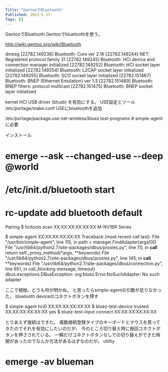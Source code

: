 ```yaml
---
Title: "GentooでBluetooth"
Published: 2013-5-27
Tags: []
---
```


GentooでBluetooth
Gentooでbluetoothを使う。

http://wiki.gentoo.org/wiki/Bluetooth

dmesg
[22782.149236] Bluetooth: Core ver 2.16
[22782.149244] NET: Registered protocol family 31
[22782.149245] Bluetooth: HCI device and connection manager initialized
[22782.149252] Bluetooth: HCI socket layer initialized
[22782.149254] Bluetooth: L2CAP socket layer initialized
[22782.149255] Bluetooth: SCO socket layer initialized
[22782.151467] Bluetooth: BNEP (Ethernet Emulation) ver 1.3
[22782.151469] Bluetooth: BNEP filters: protocol multicast
[22782.151475] Bluetooth: BNEP socket layer initialized

kernel
HCI USB driver (btusb) を有効にする。
USE設定とツール
/etc/portage/make.conf
USEにbluetoothを追加

/etc/portage/package.use
net-wireless/bluez test-programs # simple-agentに必要

インストール
# emerge --ask --changed-use --deep @world
# /etc/init.d/bluetooth start
# rc-update add bluetooth default

Pairing
$ hcitools scan
        XX:XX:XX:XX:XX:XX       M-NV1BR Series

$ simple-agent XX:XX:XX:XX:XX:XX
Traceback (most recent call last):
  File "/usr/bin/simple-agent", line 115, in <module>
    path = manager.FindAdapter(args[0])
  File "/usr/lib64/python2.7/site-packages/dbus/proxies.py", line 70, in __call__
    return self._proxy_method(*args, **keywords)
  File "/usr/lib64/python2.7/site-packages/dbus/proxies.py", line 145, in __call__
    **keywords)
  File "/usr/lib64/python2.7/site-packages/dbus/connection.py", line 651, in call_blocking
    message, timeout)
dbus.exceptions.DBusException: org.bluez.Error.NoSuchAdapter: No such adapter

ここで頓挫。どうも埒が明かぬ。
と思ったらsimple-agentの引数が足りなかった。
bluetooth deviceのコネクトボタンを押す

$ simple-agent hci0 XX:XX:XX:XX:XX:XX
$ bluez-test-device trusted XX:XX:XX:XX:XX:XX yes
$ bluez-test-input connect XX:XX:XX:XX:XX:XX

とりあえず接続はできた。
複数接続登録タイプのキーボードとマウスを買ってきたのでそれを有効にしたいのだが、
今のところ切り替え時に毎回コネクトボタンを押さされている。
一瞬だけコネクトボタンなしでの切り替えができた時期があったのでなんか方法があるはずなのだが。
utility
# emerge -av blueman

